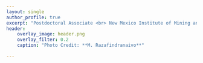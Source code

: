 ```yaml
---
layout: single
author_profile: true
excerpt: "Postdoctoral Associate <br> New Mexico Institute of Mining and Technology"
header:
    overlay_image: header.png
    overlay_filter: 0.2
    caption: "Photo Credit: **M. Razafindranaivo**"

---
```


